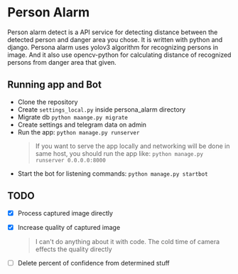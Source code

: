# Person Alarm

Person alarm detect is a API service for detecting distance between the detected person and danger area you chose. It is written with python and django. Persona alarm uses yolov3 algorithm for recognizing persons in image. And it also use opencv-python for calculating distance of recognized persons from danger area that given.


## Running app and Bot

* Clone the repository
* Create ```settings_local.py``` inside persona_alarm directory
* Migrate db ```python maange.py migrate```
* Create settings and telegram data on admin
* Run the app: ```python manage.py runserver```
  > If you want to serve the app locally and networking will be done in same host, you should run the app like: ```python manage.py runserver 0.0.0.0:8000``` 
* Start the bot for listening commands: ```python manage.py startbot```

## TODO

- [x] Process captured image directly 
- [x] Increase quality of captured image
  > I can't do anything about it with code. The cold time of camera effects the quality directly
- [ ] Delete percent of confidence from determined stuff 


